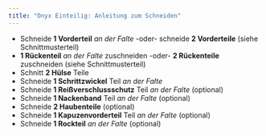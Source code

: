 ```yaml
---
title: "Onyx Einteilig: Anleitung zum Schneiden"
---
```


- Schneide **1 Vorderteil** _an der Falte_ -oder- schneide **2 Vorderteile** (siehe Schnittmusterteil)
- **1 Rückenteil** _an der Falte_ zuschneiden -oder- **2 Rückenteile** zuschneiden (siehe Schnittmusterteil)
- Schnitt **2 Hülse** Teile
- Schneide **1 Schrittzwickel** Teil _an der Falte_
- Schneide **1 Reißverschlussschutz** Teil _an der Falte_ (optional)
- Schneide **1 Nackenband** Teil _an der Falte_ (optional)
- Schneide **2 Haubenteile** (optional)
- Schneide **1 Kapuzenvorderteil** Teil _an der Falte_ (optional)
- Schneide **1 Rockteil** _an der Falte_ (optional)
